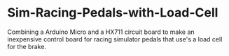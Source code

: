 # Sim-Racing-Pedals-with-Load-Cell
Combining a Arduino Micro and a HX711 circuit board to make an inexpensive control board for racing simulator pedals that use's a load cell for the brake.
